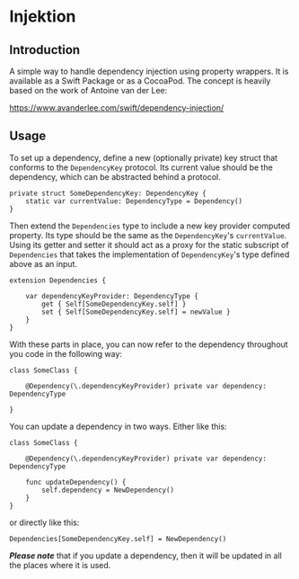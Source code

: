 # Injektion

## Introduction

A simple way to handle dependency injection using property wrappers. It is available as a Swift Package or as a CocoaPod. The concept is heavily based on the work of Antoine van der Lee:

https://www.avanderlee.com/swift/dependency-injection/

## Usage

To set up a dependency, define a new (optionally private) key struct that conforms to the `DependencyKey` protocol. Its current value should be the dependency, which can be abstracted behind a protocol.

```
private struct SomeDependencyKey: DependencyKey {
    static var currentValue: DependencyType = Dependency()
}
```

Then extend the `Dependencies` type to include a new key provider computed property. Its type should be the same as the `DependencyKey`'s `currentValue`. Using its getter and setter it should act as a proxy for the static subscript of `Dependencies` that takes the implementation of `DependencyKey`'s type defined above as an input.

```
extension Dependencies {
    
    var dependencyKeyProvider: DependencyType {
        get { Self[SomeDependencyKey.self] }
        set { Self[SomeDependencyKey.self] = newValue }
    }
}
```

With these parts in place, you can now refer to the dependency throughout you code in the following way:

```
class SomeClass {
    
    @Dependency(\.dependencyKeyProvider) private var dependency: DependencyType
    
}
```

You can update a dependency in two ways. Either like this:

```
class SomeClass {
    
    @Dependency(\.dependencyKeyProvider) private var dependency: DependencyType
    
    func updateDependency() {
        self.dependency = NewDependency()
    }
}
```

or directly like this:

```
Dependencies[SomeDependencyKey.self] = NewDependency()
```

***Please note*** that if you update a dependency, then it will be updated in all the places where it is used.
